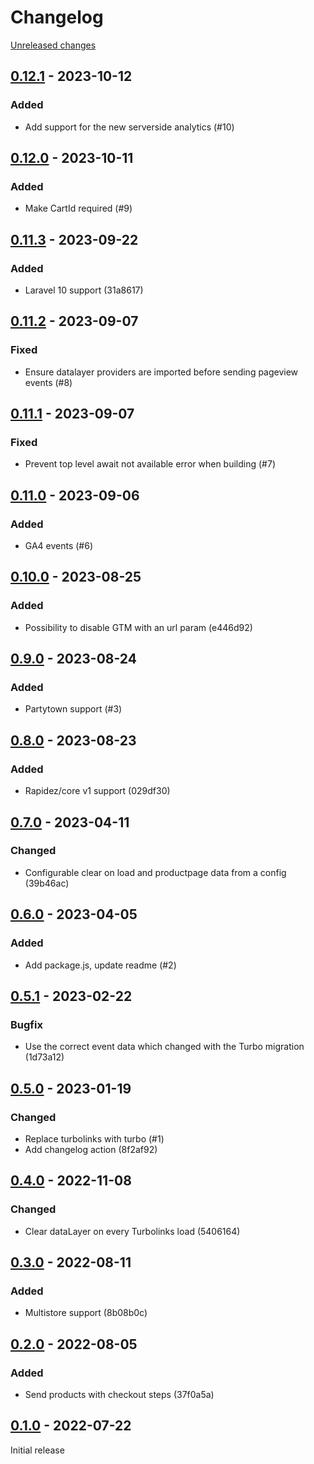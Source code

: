 # Changelog 

[Unreleased changes](https://github.com/rapidez/gtm/compare/0.12.1...master)
## [0.12.1](https://github.com/rapidez/gtm/releases/tag/0.12.1) - 2023-10-12

### Added

- Add support for the new serverside analytics (#10)

## [0.12.0](https://github.com/rapidez/gtm/releases/tag/0.12.0) - 2023-10-11

### Added

- Make CartId required (#9)

## [0.11.3](https://github.com/rapidez/gtm/releases/tag/0.11.3) - 2023-09-22

### Added

- Laravel 10 support (31a8617)

## [0.11.2](https://github.com/rapidez/gtm/releases/tag/0.11.2) - 2023-09-07

### Fixed

- Ensure datalayer providers are imported before sending pageview events (#8)

## [0.11.1](https://github.com/rapidez/gtm/releases/tag/0.11.1) - 2023-09-07

### Fixed

- Prevent top level await not available error when building (#7)

## [0.11.0](https://github.com/rapidez/gtm/releases/tag/0.11.0) - 2023-09-06

### Added

- GA4 events (#6)

## [0.10.0](https://github.com/rapidez/gtm/releases/tag/0.10.0) - 2023-08-25

### Added

- Possibility to disable GTM with an url param (e446d92)

## [0.9.0](https://github.com/rapidez/gtm/releases/tag/0.9.0) - 2023-08-24

### Added

- Partytown support (#3)

## [0.8.0](https://github.com/rapidez/gtm/releases/tag/0.8.0) - 2023-08-23

### Added

- Rapidez/core v1 support (029df30)

## [0.7.0](https://github.com/rapidez/gtm/releases/tag/0.7.0) - 2023-04-11

### Changed

- Configurable clear on load and productpage data from a config (39b46ac)

## [0.6.0](https://github.com/rapidez/gtm/releases/tag/0.6.0) - 2023-04-05

### Added

- Add package.js, update readme (#2)

## [0.5.1](https://github.com/rapidez/gtm/releases/tag/0.5.1) - 2023-02-22

### Bugfix

- Use the correct event data which changed with the Turbo migration (1d73a12)

## [0.5.0](https://github.com/rapidez/gtm/releases/tag/0.5.0) - 2023-01-19

### Changed

- Replace turbolinks with turbo (#1)
- Add changelog action (8f2af92)

## [0.4.0](https://github.com/rapidez/gtm/releases/tag/0.4.0) - 2022-11-08

### Changed

- Clear dataLayer on every Turbolinks load (5406164)

## [0.3.0](https://github.com/rapidez/gtm/releases/tag/0.3.0) - 2022-08-11

### Added

- Multistore support (8b08b0c)

## [0.2.0](https://github.com/rapidez/gtm/releases/tag/0.2.0) - 2022-08-05

### Added

- Send products with checkout steps (37f0a5a)

## [0.1.0](https://github.com/rapidez/gtm/releases/tag/0.1.0) - 2022-07-22

Initial release

